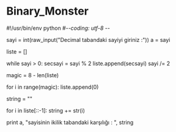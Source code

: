 # Binary_Monster

#!/usr/bin/env python
#-*-coding: utf-8 -*-

sayi = int(raw_input("Decimal tabandaki sayiyi giriniz :"))
a = sayi

liste = []

while sayi > 0:
	secsayi = sayi % 2
	liste.append(secsayi)
	sayi /= 2

magic = 8 - len(liste)

for i in range(magic):
	liste.append(0)

string = ""

for i in liste[::-1]:
	string += str(i)

print a, "sayisinin ikilik tabandaki karşılığı : ", string















